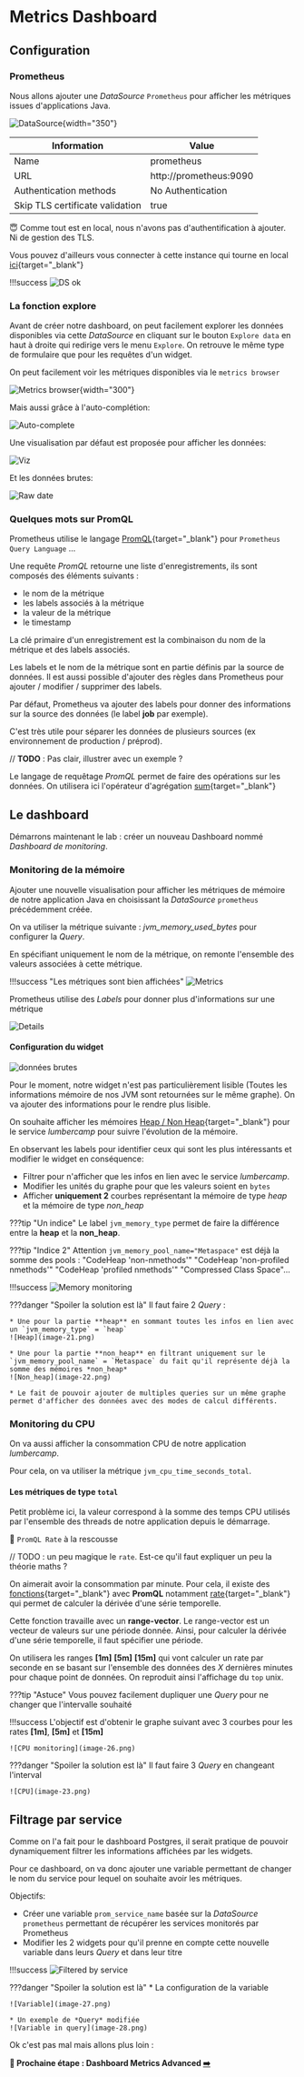 # Metrics Dashboard

## Configuration

### Prometheus

Nous allons ajouter une *DataSource* `Prometheus` pour afficher les métriques issues d'applications Java.

![DataSource](image-14.png){width="350"}

| Information     | Value       |
|-----------------|-------------|
| Name            | prometheus  |
| URL             | http://prometheus:9090 |
| Authentication methods | No Authentication |
| Skip TLS certificate validation    | true     |

😇 Comme tout est en local, nous n'avons pas d'authentification à ajouter. Ni de gestion des TLS.

Vous pouvez d'ailleurs vous connecter à cette instance qui tourne en local [ici](http://localhost:9090){target="_blank"}

!!!success
    ![DS ok](image-15.png)

### La fonction explore

Avant de créer notre dashboard, on peut facilement explorer les données disponibles via cette *DataSource* en cliquant sur le bouton `Explore data` en haut à droite qui redirige vers le menu `Explore`. On retrouve le même type de formulaire que pour les requêtes d'un widget.

On peut facilement voir les métriques disponibles via le `metrics browser`

![Metrics browser](image-16.png){width="300"}

Mais aussi grâce à l'auto-complétion:

![Auto-complete](image-17.png)

Une visualisation par défaut est proposée pour afficher les données:

![Viz](image-6.png)

Et les données brutes:

![Raw date](image-7.png)

### Quelques mots sur PromQL

Prometheus utilise le langage [PromQL](https://prometheus.io/docs/prometheus/latest/querying/basics/){target="_blank"} pour `Prometheus Query Language` ...

Une requête *PromQL* retourne une liste d'enregistrements, ils sont composés des éléments suivants :

* le nom de la métrique
* les labels associés à la métrique
* la valeur de la métrique
* le timestamp

La clé primaire d'un enregistrement est la combinaison du nom de la métrique et des labels associés.

Les labels et le nom de la métrique sont en partie définis par la source de données. Il est aussi possible d'ajouter des règles dans Prometheus pour ajouter / modifier / supprimer des labels.

Par défaut, Prometheus va ajouter des labels pour donner des informations sur la source des données (le label **job** par exemple).

C'est très utile pour séparer les données de plusieurs sources (ex environnement de production / préprod).

// **TODO** : Pas clair, illustrer avec un exemple ?

Le langage de requêtage *PromQL* permet de faire des opérations sur les données. On utilisera ici l'opérateur d'agrégation [sum](https://prometheus.io/docs/prometheus/latest/querying/operators/#aggregation-operators){target="_blank"}

## Le dashboard

Démarrons maintenant le lab : créer un nouveau Dashboard nommé *Dashboard de monitoring*.

### Monitoring de la mémoire

Ajouter une nouvelle visualisation pour afficher les métriques de mémoire de notre application Java en choisissant la *DataSource* `prometheus` précédemment créée.

On va utiliser la métrique suivante : *jvm_memory_used_bytes* pour configurer la *Query*.

En spécifiant uniquement le nom de la métrique, on remonte l'ensemble des valeurs associées à cette métrique.

!!!success "Les métriques sont bien affichées"
    ![Metrics](image-18.png)

Prometheus utilise des *Labels* pour donner plus d'informations sur une métrique

![Details](image-19.png)

#### Configuration du widget

![données brutes](image.png)

Pour le moment, notre widget n'est pas particulièrement lisible (Toutes les informations mémoire de nos JVM sont retournées sur le même graphe). On va ajouter des informations pour le rendre plus lisible.

On souhaite afficher les mémoires [Heap / Non Heap](https://medium.com/@kiarash.shamaii/understanding-javas-memory-model-and-the-inner-workings-of-garbage-collection-f73e2b399605){target="_blank"} pour le service *lumbercamp* pour suivre l'évolution de la mémoire.

En observant les labels pour identifier ceux qui sont les plus intéressants et modifier le widget en conséquence:

* Filtrer pour n'afficher que les infos en lien avec le service *lumbercamp*.
* Modifier les unités du graphe pour que les valeurs soient en `bytes`
* Afficher **uniquement 2** courbes représentant la mémoire de type *heap* et la mémoire de type *non_heap*

???tip "Un indice"
    Le label `jvm_memory_type` permet de faire la différence entre la **heap** et la **non_heap**.

???tip "Indice 2"
    Attention `jvm_memory_pool_name="Metaspace"` est déjà la somme des pools : "CodeHeap 'non-nmethods'" "CodeHeap 'non-profiled nmethods'" "CodeHeap 'profiled nmethods'" "Compressed Class Space"...

!!!success
    ![Memory monitoring](image-20.png)

???danger "Spoiler la solution est là"
    Il faut faire 2 *Query* :

    * Une pour la partie **heap** en sommant toutes les infos en lien avec un `jvm_memory_type` = `heap`
    ![Heap](image-21.png)

    * Une pour la partie **non_heap** en filtrant uniquement sur le `jvm_memory_pool_name` = `Metaspace` du fait qu'il représente déjà la somme des mémoires *non_heap*
    ![Non_heap](image-22.png)

    * Le fait de pouvoir ajouter de multiples queries sur un même graphe permet d'afficher des données avec des modes de calcul différents.

### Monitoring du CPU

On va aussi afficher la consommation CPU de notre application *lumbercamp*.

Pour cela, on va utiliser la métrique `jvm_cpu_time_seconds_total`.

#### Les métriques de type `total`

Petit problème ici, la valeur correspond à la somme des temps CPU utilisés par l'ensemble des threads de notre application depuis le démarrage.

🛟 `PromQL Rate` à la rescousse

// TODO : un peu magique le `rate`. Est-ce qu'il faut expliquer un peu la théorie maths ?

On aimerait avoir la consommation par minute. Pour cela, il existe des [fonctions](https://prometheus.io/docs/prometheus/latest/querying/functions/){target="_blank"} avec **PromQL** notamment [rate](https://prometheus.io/docs/prometheus/latest/querying/functions/#rate){target="_blank"} qui permet de calculer la dérivée d'une série temporelle.

Cette fonction travaille avec un **range-vector**. Le range-vector est un vecteur de valeurs sur une période donnée. Ainsi, pour calculer la dérivée d'une série temporelle, il faut spécifier une période.

On utilisera les ranges **[1m]** **[5m]** **[15m]** qui vont calculer un rate par seconde en se basant sur l'ensemble des données des *X* dernières minutes pour chaque point de données. On reproduit ainsi l'affichage du `top` unix.

???tip "Astuce"
    Vous pouvez facilement dupliquer une *Query* pour ne changer que l'intervalle souhaité

!!!success
    L'objectif est d'obtenir le graphe suivant avec 3 courbes pour les rates **[1m]**, **[5m]** et **[15m]**

    ![CPU monitoring](image-26.png)

???danger "Spoiler la solution est là"
    Il faut faire 3 *Query* en changeant l'interval

    ![CPU](image-23.png)

## Filtrage par service

Comme on l'a fait pour le dashboard Postgres, il serait pratique de pouvoir dynamiquement filtrer les informations affichées par les widgets.

Pour ce dashboard, on va donc ajouter une variable permettant de changer le nom du service pour lequel on souhaite avoir les métriques.

Objectifs:

* Créer une variable `prom_service_name` basée sur la *DataSource* `prometheus` permettant de récupérer les services monitorés par Prometheus
* Modifier les 2 widgets pour qu'il prenne en compte cette nouvelle variable dans leurs *Query* et dans leur titre

!!!success
    ![Filtered by service](image-29.png)

???danger "Spoiler la solution est là"
    * La configuration de la variable

    ![Variable](image-27.png)

    * Un exemple de *Query* modifiée
    ![Variable in query](image-28.png)

Ok c'est pas mal mais allons plus loin :

**🛫 Prochaine étape : Dashboard Metrics Advanced [➡️](../dashboard-metrics/advanced.md)**
